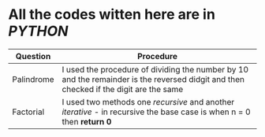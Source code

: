 # All the codes witten here are in **_PYTHON_**

| Question | Procedure |
|-----|-----|
| Palindrome | I used the procedure of dividing the number by 10 and the remainder is the reversed didgit and then checked if the digit are the same|
| Factorial | I used two methods one _recursive_ and another _iterative_ - in recursive the base case is when n = 0 then **return 0** |
